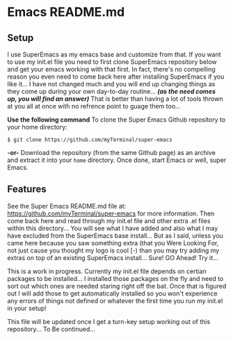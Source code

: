 # Emacs README.md

## Setup

I use SuperEmacs as my emacs base and customize from that.  If you want to use my init.el file you need to first clone SuperEmacs repository below and get your emacs working with that first.  In fact, there's no compelling reason you even need to come back here after installing SuperEmacs if you like it... I have not changed much and you will end up changing things as they come up during your own day-to-day routine... **_(as the need comes up, you will find an answer)_** That is better than having a lot of tools thrown at you all at once with no refrence point to guage them too...

**Use the following command** To clone the Super Emacs Github repository to your home directory:

    $ git clone https://github.com/myTerminal/super-emacs

**-or-** Download the repository (from the same Github page) as an archive and extract it into your `home` directory.  Once done, start Emacs or well, super Emacs.

## Features

See the Super Emacs README.md file at: https://github.com/myTerminal/super-emacs for more information.  Then come back here and read through my init.el file and other extra .el files within this directory...  You will see what I have added and also what I may have excluded from the SuperEmacs base install...  But as I said, unless you came here because you saw something extra (that you Were Looking For, not just cause you thought my logo is cool [-) than you may try adding my extras on top of an existing SuperEmacs install... Sure! GO Ahead! Try it...

This is a work in progress.  Currently my init.el file depends on certian packages to be installed... I installed those packages on the fly and need to sort out which ones are needed staring right off the bat.  Once that is figured out I will add those to get automatically installed so you won't experience any errors of things not defined or whatever the first time you run my init.el in your setup!

This file will be updated once I get a turn-key setup working out of this repository... To Be continued...

